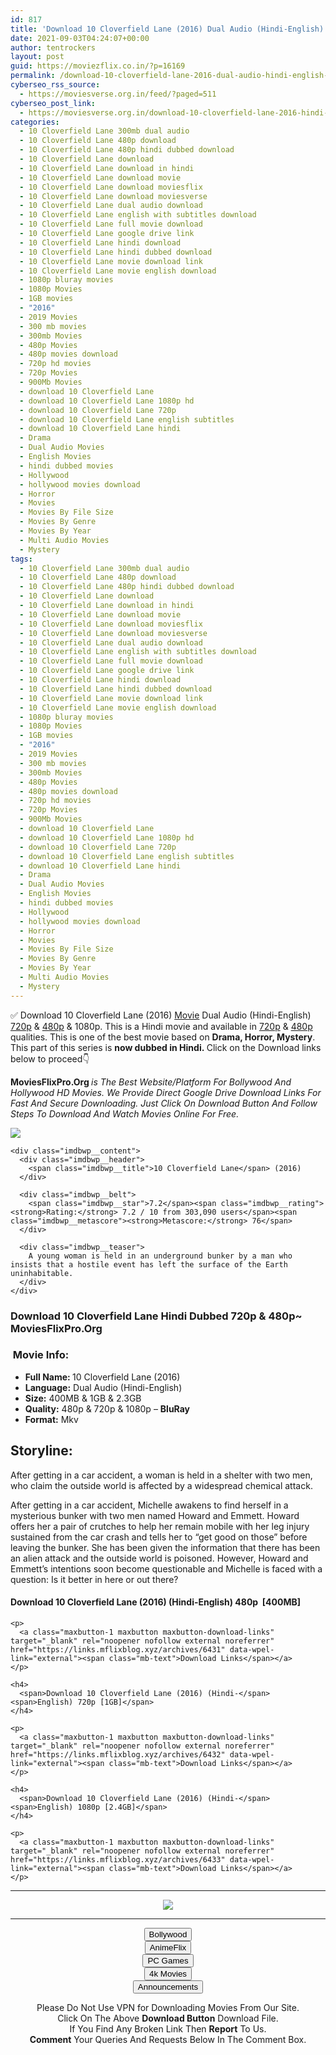 ```yaml
---
id: 817
title: 'Download 10 Cloverfield Lane (2016) Dual Audio (Hindi-English) 480p [400MB] || 720p [1GB] || 1080p [2.3GB]'
date: 2021-09-03T04:24:07+00:00
author: tentrockers
layout: post
guid: https://moviezflix.co.in/?p=16169
permalink: /download-10-cloverfield-lane-2016-dual-audio-hindi-english-480p-400mb-720p-1gb-1080p-2-3gb/
cyberseo_rss_source:
  - https://moviesverse.org.in/feed/?paged=511
cyberseo_post_link:
  - https://moviesverse.org.in/download-10-cloverfield-lane-2016-hindi-480p-720p-1080p/
categories:
  - 10 Cloverfield Lane 300mb dual audio
  - 10 Cloverfield Lane 480p download
  - 10 Cloverfield Lane 480p hindi dubbed download
  - 10 Cloverfield Lane download
  - 10 Cloverfield Lane download in hindi
  - 10 Cloverfield Lane download movie
  - 10 Cloverfield Lane download moviesflix
  - 10 Cloverfield Lane download moviesverse
  - 10 Cloverfield Lane dual audio download
  - 10 Cloverfield Lane english with subtitles download
  - 10 Cloverfield Lane full movie download
  - 10 Cloverfield Lane google drive link
  - 10 Cloverfield Lane hindi download
  - 10 Cloverfield Lane hindi dubbed download
  - 10 Cloverfield Lane movie download link
  - 10 Cloverfield Lane movie english download
  - 1080p bluray movies
  - 1080p Movies
  - 1GB movies
  - "2016"
  - 2019 Movies
  - 300 mb movies
  - 300mb Movies
  - 480p Movies
  - 480p movies download
  - 720p hd movies
  - 720p Movies
  - 900Mb Movies
  - download 10 Cloverfield Lane
  - download 10 Cloverfield Lane 1080p hd
  - download 10 Cloverfield Lane 720p
  - download 10 Cloverfield Lane english subtitles
  - download 10 Cloverfield Lane hindi
  - Drama
  - Dual Audio Movies
  - English Movies
  - hindi dubbed movies
  - Hollywood
  - hollywood movies download
  - Horror
  - Movies
  - Movies By File Size
  - Movies By Genre
  - Movies By Year
  - Multi Audio Movies
  - Mystery
tags:
  - 10 Cloverfield Lane 300mb dual audio
  - 10 Cloverfield Lane 480p download
  - 10 Cloverfield Lane 480p hindi dubbed download
  - 10 Cloverfield Lane download
  - 10 Cloverfield Lane download in hindi
  - 10 Cloverfield Lane download movie
  - 10 Cloverfield Lane download moviesflix
  - 10 Cloverfield Lane download moviesverse
  - 10 Cloverfield Lane dual audio download
  - 10 Cloverfield Lane english with subtitles download
  - 10 Cloverfield Lane full movie download
  - 10 Cloverfield Lane google drive link
  - 10 Cloverfield Lane hindi download
  - 10 Cloverfield Lane hindi dubbed download
  - 10 Cloverfield Lane movie download link
  - 10 Cloverfield Lane movie english download
  - 1080p bluray movies
  - 1080p Movies
  - 1GB movies
  - "2016"
  - 2019 Movies
  - 300 mb movies
  - 300mb Movies
  - 480p Movies
  - 480p movies download
  - 720p hd movies
  - 720p Movies
  - 900Mb Movies
  - download 10 Cloverfield Lane
  - download 10 Cloverfield Lane 1080p hd
  - download 10 Cloverfield Lane 720p
  - download 10 Cloverfield Lane english subtitles
  - download 10 Cloverfield Lane hindi
  - Drama
  - Dual Audio Movies
  - English Movies
  - hindi dubbed movies
  - Hollywood
  - hollywood movies download
  - Horror
  - Movies
  - Movies By File Size
  - Movies By Genre
  - Movies By Year
  - Multi Audio Movies
  - Mystery
---
```

<div class="thecontent clearfix">
  <p>
    ✅ Download 10 Cloverfield Lane (2016) <a href="https://moviesverse.org.in/category/movies/" data-wpel-link="internal">Movie</a> Dual Audio (Hindi-English) <a href="https://moviesverse.org.in/720p-movies/" data-wpel-link="internal">720p</a>&nbsp;&&nbsp;<a href="https://moviesverse.org.in/480p-movies/" data-wpel-link="internal">480p</a> & 1080p. This is a Hindi movie and available in <a href="https://moviesverse.org.in/720p-movies/" data-wpel-link="internal">720p</a>&nbsp;&&nbsp;<a href="https://moviesverse.org.in/480p-movies/" data-wpel-link="internal">480p</a> qualities. This is one of the best movie based on <strong>Drama, Horror, Mystery</strong>. This part of this series is <strong>now dubbed in <span>Hindi.&nbsp;</span></strong><span>Click on the Download links below to proceed👇</span>
  </p>
  
  <p>
    <strong><span>MoviesFlixPro.Org&nbsp;</span></strong><em>is The Best Website/Platform For Bollywood And Hollywood HD Movies. We Provide Direct Google Drive Download Links For Fast And Secure Downloading. Just Click On Download Button And Follow Steps To&nbsp;Download And Watch Movies Online For Free.</em>
  </p>
  
  <div class="imdbwp imdbwp--movie dark">
    <div class="imdbwp__thumb">
      <a class="imdbwp__link" target="_blank" title="10 Cloverfield Lane" href="https://www.imdb.com/title/tt1179933/" rel="nofollow external noopener noreferrer" data-wpel-link="external"><img class="imdbwp__img" src="https://m.media-amazon.com/images/M/MV5BMjEzMjczOTIxMV5BMl5BanBnXkFtZTgwOTUwMjI3NzE@._V1_SX300.jpg" /></a>
    </div>
    
    <div class="imdbwp__content">
      <div class="imdbwp__header">
        <span class="imdbwp__title">10 Cloverfield Lane</span> (2016)
      </div>
      
      <div class="imdbwp__belt">
        <span class="imdbwp__star">7.2</span><span class="imdbwp__rating"><strong>Rating:</strong> 7.2 / 10 from 303,090 users</span><span class="imdbwp__metascore"><strong>Metascore:</strong> 76</span>
      </div>
      
      <div class="imdbwp__teaser">
        A young woman is held in an underground bunker by a man who insists that a hostile event has left the surface of the Earth uninhabitable.
      </div>
    </div>
  </div>
  
  <h3>
    <span>Download 10 Cloverfield Lane Hindi Dubbed 720p & 480p~ MoviesFlixPro.Org</span>
  </h3>
  
  <h3>
    <span>&nbsp;Movie Info:&nbsp;</span>
  </h3>
  
  <ul>
    <li>
      <strong>Full Name: </strong>10 Cloverfield Lane (2016)
    </li>
    <li>
      <strong>Language:</strong> Dual Audio (Hindi-English)
    </li>
    <li>
      <strong>Size:</strong> 400MB & 1GB & 2.3GB
    </li>
    <li>
      <strong>Quality:</strong> 480p & 720p & 1080p – <span><strong>BluRay</strong></span>
    </li>
    <li>
      <strong>Format:</strong>&nbsp;Mkv
    </li>
  </ul>
  
  <h2>
    <span>Storyline:</span>
  </h2>
  
  <p>
    After getting in a car accident, a woman is held in a shelter with two men, who claim the outside world is affected by a widespread chemical attack.
  </p>
  
  <div>
    After getting in a car accident, Michelle awakens to find herself in a mysterious bunker with two men named Howard and Emmett. Howard offers her a pair of crutches to help her remain mobile with her leg injury sustained from the car crash and tells her to “get good on those” before leaving the bunker. She has been given the information that there has been an alien attack and the outside world is poisoned. However, Howard and Emmett’s intentions soon become questionable and Michelle is faced with a question: Is it better in here or out there?
  </div>
  
  <div class="inline canwrap">
    <h4>
      <span>Download 10 Cloverfield Lane (2016) (Hindi-English) </span><span>480p&nbsp; [400MB]</span>
    </h4>
    
    <p>
      <a class="maxbutton-1 maxbutton maxbutton-download-links" target="_blank" rel="noopener nofollow external noreferrer" href="https://links.mflixblog.xyz/archives/6431" data-wpel-link="external"><span class="mb-text">Download Links</span></a>
    </p>
    
    <h4>
      <span>Download 10 Cloverfield Lane (2016) (Hindi-</span><span>English) 720p [1GB]</span>
    </h4>
    
    <p>
      <a class="maxbutton-1 maxbutton maxbutton-download-links" target="_blank" rel="noopener nofollow external noreferrer" href="https://links.mflixblog.xyz/archives/6432" data-wpel-link="external"><span class="mb-text">Download Links</span></a>
    </p>
    
    <h4>
      <span>Download 10 Cloverfield Lane (2016) (Hindi-</span><span>English) 1080p [2.4GB]</span>
    </h4>
    
    <p>
      <a class="maxbutton-1 maxbutton maxbutton-download-links" target="_blank" rel="noopener nofollow external noreferrer" href="https://links.mflixblog.xyz/archives/6433" data-wpel-link="external"><span class="mb-text">Download Links</span></a>
    </p>
  </div>
</div>

<center>
  </p> 
  
  <hr />
  
  <p>
    <a href="http://gdrivepro.xyz/join.php" data-wpel-link="external" target="_blank" rel="nofollow external noopener noreferrer"><img src="https://i.imgur.com/FhMdWdW.png" /></a>
  </p>
  
  <hr />
  
  <p>
    <a href="https://dogemovies.xyz" target="_blank" data-wpel-link="external" rel="nofollow external noopener noreferrer"><button class="button button5">Bollywood</button></a><br /> <a href="https://animeflix.in" target="_blank" data-wpel-link="external" rel="nofollow external noopener noreferrer"><button class="button button5">AnimeFlix</button></a><br /> <a href="https://gamesflix.net/" target="_blank" data-wpel-link="external" rel="nofollow external noopener noreferrer"><button class="button button5">PC Games</button></a><br /> <a href="https://uhdmovies.in" target="_blank" data-wpel-link="external" rel="nofollow external noopener noreferrer"><button class="button button5">4k Movies</button></a><br /> <a href="https://moviesverse.org.in/announcements/" target="_blank" data-wpel-link="internal" rel="noopener"><button class="button button5">Announcements</button></a>
  </p>
  
  <div class="alert alert-danger">
    Please Do Not Use VPN for Downloading Movies From Our Site.
  </div>
  
  <div class="alert alert-success">
    Click On The Above <strong>Download Button</strong> Download File.
  </div>
  
  <div class="alert alert-warning">
    If You Find Any Broken Link Then <strong>Report</strong> To Us.
  </div>
  
  <div class="alert alert-info">
    <strong>Comment</strong> Your Queries And Requests Below In The Comment Box.
  </div>
  
  <p>
    </center>
  </p>